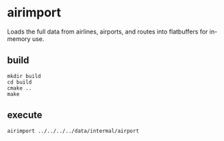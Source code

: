 # airimport
Loads the full data from airlines, airports, and routes into flatbuffers for in-memory use.

## build
```
mkdir build
cd build
cmake ..
make
```
## execute
```
airimport ../../../../data/intermal/airport
```
